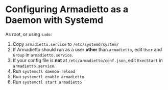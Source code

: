 # Configuring Armadietto as a Daemon with Systemd

As root, or using `sudo`:

1. Copy `armadietto.service` to `/etc/systemd/system/`
2. If Armadietto should run as a user **other** than `armadietto`, edit `User` and `Group` in `armadietto.service`.
3. If your config file is **not** at `/etc/armadietto/conf.json`, edit `ExecStart` in `armadietto.service`.
4. Run `systemctl daemon-reload`
5. Run `systemctl enable armadietto`
6. Run `systemctl start armadietto`
